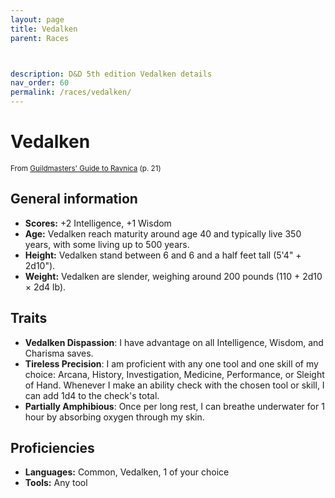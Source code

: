 ```yaml
---
layout: page
title: Vedalken
parent: Races



description: D&D 5th edition Vedalken details
nav_order: 60
permalink: /races/vedalken/
---
```


# Vedalken

<small>From <a target="_blank" href="https://dnd.wizards.com/products/tabletop-games/rpg-products/guildmasters-guide-ravnica">Guildmasters' Guide to Ravnica</a> (p. 21)</small>

## General information

- **Scores:** +2 Intelligence, +1 Wisdom
- **Age:** Vedalken reach maturity around age 40 and typically live 350 years, with some living up to 500 years.
- **Height:** Vedalken stand between 6 and 6 and a half feet tall (5'4" + 2d10").
- **Weight:** Vedalken are slender, weighing around 200 pounds (110 + 2d10 × 2d4 lb).

## Traits

- **Vedalken Dispassion**: I have advantage on all Intelligence, Wisdom, and Charisma saves.
- **Tireless Precision**: I am proficient with any one tool and one skill of my choice: Arcana, History, Investigation, Medicine, Performance, or Sleight of Hand. Whenever I make an ability check with the chosen tool or skill, I can add 1d4 to the check's total.
- **Partially Amphibious**: Once per long rest, I can breathe underwater for 1 hour by absorbing oxygen through my skin.

## Proficiencies

- **Languages:** Common, Vedalken, 1 of your choice
- **Tools:** Any tool